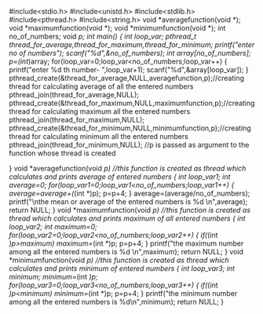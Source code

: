 #include<stdio.h>
#include<unistd.h>
#include<stdlib.h>
#include<pthread.h>
#include<string.h>
void *averagefunction(void *);
void *maximumfunction(void *);
void *minimumfunction(void *);
int no_of_numbers;
void *p;
int main()
{
	int loop_var;
	pthread_t thread_for_average,thread_for_maximum,thread_for_minimum;
	printf("enter no of numbers");
	scanf("%d",&no_of_numbers);
	int array[no_of_numbers];
	p=(int*)array;
	for(loop_var=0;loop_var<no_of_numbers;loop_var++)
	{
		printf("enter %d th number-	",loop_var+1);
		scanf("%d",&array[loop_var]);
	}
	pthread_create(&thread_for_average,NULL,averagefunction,p);//creating thread for calculating average of all the entered numbers 
	pthread_join(thread_for_average,NULL);
	pthread_create(&thread_for_maximum,NULL,maximumfunction,p);//creating thread for calculating maximum all the entered numbers 
	pthread_join(thread_for_maximum,NULL);
	pthread_create(&thread_for_minimum,NULL,minimumfunction,p);//creating thread for calculating minimum all the entered numbers
	pthread_join(thread_for_minimum,NULL);
	//p is passed as argument to the function whose thread is created
	
}
void *averagefunction(void *p) //this function is created as thread which calculates and prints average of entered numbers
{
	int loop_var1;
	int average=0;
	for(loop_var1=0;loop_var1<no_of_numbers;loop_var1++)
	{
		average=average+(*(int *)p);
		p=p+4;
	}
	average=(average/no_of_numbers);
	printf("\nthe mean or average of the entered numbers is %d \n",average);
	return NULL;
}
void *maximumfunction(void *p)	//this function is created as thread which calculates and prints maximum of all entered numbers
{
	int loop_var2;
	int maximum=0;
	for(loop_var2=0;loop_var2<no_of_numbers;loop_var2++)
	{
		if(*(int *)p>maximum)
		maximum=*(int *)p;
		p=p+4;
	}
	printf("the maximum number among all the entered numbers is %d \n",maximum);
	return NULL;
}
void *minimumfunction(void *p) //this function is created as thread which calculates and prints minimum of entered numbers
{
	int loop_var3;
	int minimum;
	minimum=*(int *)p;
	for(loop_var3=0;loop_var3<no_of_numbers;loop_var3++)
	{
		if(*(int *)p<minimum)
		minimum=*(int *)p;
		p=p+4;
	}
	printf("the minimum number among all the entered numbers is %d\n",minimum);
	return NULL;
}
